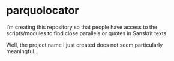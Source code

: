 # parquolocator
I’m creating this repository so that people have access to the scripts/modules to find close parallels or quotes in Sanskrit texts.

Well, the project name I just created does not seem particularly meaningful...
